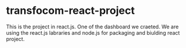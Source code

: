 # transfocom-react-project
This is the project in react.js. One of the dashboard we craeted. We are using the react.js labraries and node.js for packaging and biulding react project.

